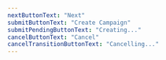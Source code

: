 ```yaml
---
nextButtonText: "Next"
submitButtonText: "Create Campaign"
submitPendingButtonText: "Creating..."
cancelButtonText: "Cancel"
cancelTransitionButtonText: "Cancelling..."
---
```


